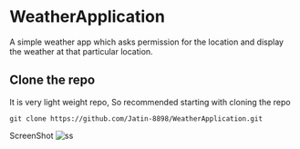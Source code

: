 # WeatherApplication
A simple weather app which asks permission for the location and display the weather at that particular location.
## Clone the repo
It is very light weight repo, So recommended starting with cloning the repo
```
git clone https://github.com/Jatin-8898/WeatherApplication.git
```
ScreenShot 
![ss](https://user-images.githubusercontent.com/34777376/47162550-c94d6f00-d311-11e8-9378-1c78b20d0e98.PNG)

